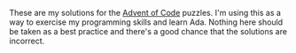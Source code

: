 These are my solutions for the [Advent of Code](https://adventofcode.com/)
puzzles. I'm using this as a way to exercise my programming skills and learn
Ada. Nothing here should be taken as a best practice and there's a good chance
that the solutions are incorrect.
